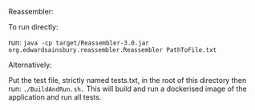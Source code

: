 Reassembler:

To run directly: 

run: `java -cp target/Reassembler-3.0.jar org.edwardsainsbury.reassembler.Reassembler PathToFile.txt`

Alternatively:

Put the test file, strictly named tests.txt, in the root of this directory then run: `./BuildAndRun.sh.` This will build and 
run a dockerised image of the application and run all tests.